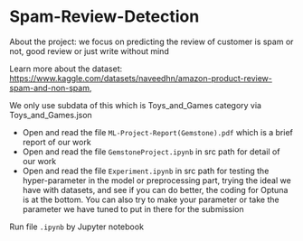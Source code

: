 # Spam-Review-Detection

About the project: we focus on predicting the review of customer is spam or not, good review or just write without mind

Learn more about the dataset: https://www.kaggle.com/datasets/naveedhn/amazon-product-review-spam-and-non-spam, 

We only use subdata of this which is Toys_and_Games category via Toys_and_Games.json
- Open and read the file `ML-Project-Report(Gemstone).pdf` which is a brief report of our work 
- Open and read the file `GemstoneProject.ipynb` in src path for detail of our work
- Open and read the file `Experiment.ipynb` in src path for testing the hyper-parameter in the model or preprocessing part, trying the ideal we have with datasets, and see if you can do better, the coding for Optuna is at the bottom. You can also try to make your parameter or take the parameter we have tuned to put in there for the submission

Run file `.ipynb` by Jupyter notebook 
